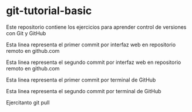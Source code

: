 # git-tutorial-basic
Este repositorio contiene los ejercicios para aprender control de versiones con Git y GitHub

Esta linea representa el primer commit por interfaz web en repositorio remoto en github.com

Esta linea representa el segundo commit por interfaz web en repositorio remoto en github.com

Esta linea representa el primer commit por terminal de GitHub

Esta linea representa el segundo commit por terminal de GitHub

Ejercitanto git pull
